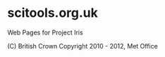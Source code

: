 scitools.org.uk
===============

Web Pages for Project Iris

(C) British Crown Copyright 2010 - 2012, Met Office


